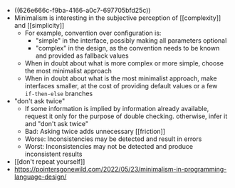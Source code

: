 - ((626e666c-f9ba-4166-a0c7-697705bfd25c))
- Minimalism is interesting in the subjective perception of [[complexity]] and [[simplicity]]
	- For example, convention over configuration is:
		- "simple" in the interface, possibly making all parameters optional
		- "complex" in the design, as the convention needs to be known and provided as fallback values
	- When in doubt about what is more complex or more simple, choose the most minimalist approach
	- When in doubt about what is the most minimalist approach, make interfaces smaller, at the cost of providing default values or a few `if-then-else` branches
- "don't ask twice"
	- If some information is implied by information already available, request it only for the purpose of double checking. otherwise, infer it and "don't ask twice"
	- Bad: Asking twice adds unnecessary [[friction]]
	- Worse: Inconsistencies may be detected and result in errors
	- Worst: Inconsistencies may not be detected and produce inconsistent results
- [[don't repeat yourself]]
- https://pointersgonewild.com/2022/05/23/minimalism-in-programming-language-design/